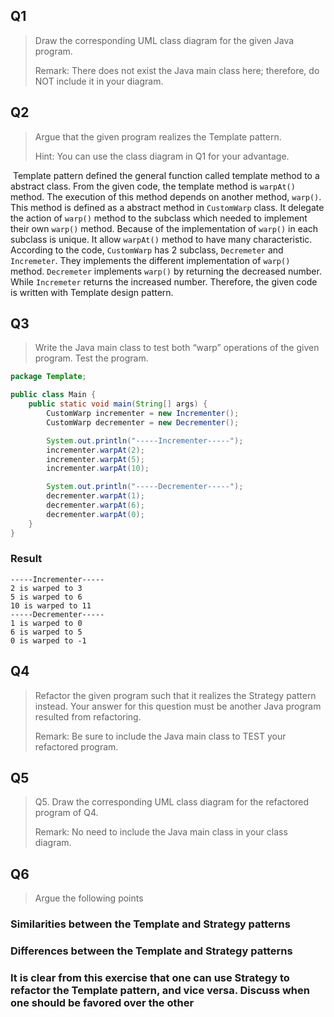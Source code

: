 ## Q1

> Draw the corresponding UML class diagram for the given Java program.
>
> Remark: There does not exist the Java main class here; therefore, do NOT include it in your diagram.



## Q2

> Argue that the given program realizes the Template pattern.
>
> Hint: You can use the class diagram in Q1 for your advantage.

​	Template pattern defined the general function called template method to a abstract class. From the given code, the template method is `warpAt()` method. The execution of this method depends on another method, `warp()`. This method is defined as a abstract method in `CustomWarp` class. It delegate the action of `warp()` method to the subclass which needed to implement their own `warp()` method. Because of the implementation of `warp()` in each subclass is unique. It allow `warpAt()` method to have many characteristic. According to the code, `CustomWarp` has 2 subclass, `Decremeter` and `Incremeter`. They implements the different implementation of `warp()` method. `Decremeter` implements `warp()` by returning the decreased number. While `Incremeter` returns the increased number. Therefore, the given code is written with Template design pattern.

## Q3

> Write the Java main class to test both “warp” operations of the given program. Test the program.

```java
package Template;

public class Main {
    public static void main(String[] args) {
        CustomWarp incrementer = new Incrementer();
        CustomWarp decrementer = new Decrementer();

        System.out.println("-----Incrementer-----");
        incrementer.warpAt(2);
        incrementer.warpAt(5);
        incrementer.warpAt(10);

        System.out.println("-----Decrementer-----");
        decrementer.warpAt(1);
        decrementer.warpAt(6);
        decrementer.warpAt(0);
    }
}
```

### Result

```
-----Incrementer-----
2 is warped to 3
5 is warped to 6
10 is warped to 11
-----Decrementer-----
1 is warped to 0
6 is warped to 5
0 is warped to -1
```

## Q4

> Refactor the given program such that it realizes the Strategy pattern instead. Your answer for this question must be another Java program resulted from refactoring.
>
> Remark: Be sure to include the Java main class to TEST your refactored program.



## Q5

> Q5. Draw the corresponding UML class diagram for the refactored program of Q4.
>
> Remark: No need to include the Java main class in your class diagram.



## Q6

> Argue the following points

### Similarities between the Template and Strategy patterns



### Differences between the Template and Strategy patterns



### It is clear from this exercise that one can use Strategy to refactor the Template pattern, and vice versa. Discuss when one should be favored over the other

